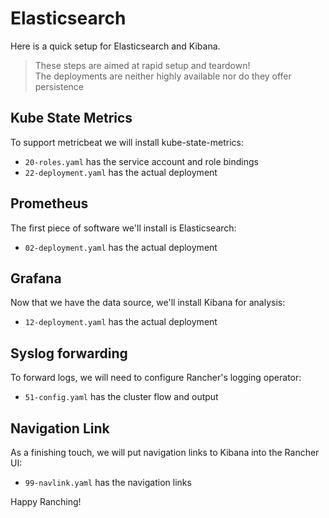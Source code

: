 # Elasticsearch

Here is a quick setup for Elasticsearch and Kibana.

> These steps are aimed at rapid setup and teardown!  
> The deployments are neither highly available nor do they offer persistence 

## Kube State Metrics

To support metricbeat we will install kube-state-metrics:

- `20-roles.yaml` has the service account and role bindings
- `22-deployment.yaml` has the actual deployment

## Prometheus

The first piece of software we'll install is Elasticsearch:

- `02-deployment.yaml` has the actual deployment

## Grafana

Now that we have the data source, we'll install Kibana for analysis:

- `12-deployment.yaml` has the actual deployment

## Syslog forwarding 

To forward logs, we will need to configure Rancher's logging operator:

- `51-config.yaml` has the cluster flow and output

## Navigation Link

As a finishing touch, we will put navigation links to Kibana into the Rancher UI:

- `99-navlink.yaml` has the navigation links

Happy Ranching!
